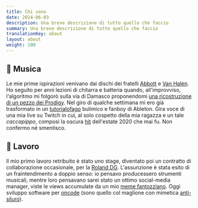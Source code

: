 ```yaml
---
title: Chi sono
date: 2024-06-03
description: Una breve descrizione di tutto quello che faccio
summary: Una breve descrizione di tutto quello che faccio
translationKey: about
layout: about
weight: 100
---
```


## 🎹 Musica

Le mie prime ispirazioni venivano dai dischi dei fratelli [Abbott](https://www.youtube.com/watch?v=NY4pKdA1SnE)
e [Van Halen](https://www.youtube.com/watch?v=MsehEPyyXVQ). Ho seguito per anni lezioni di chitarra e batteria
quando, all'improvviso, l'algoritmo mi folgorò sulla via di Damasco proponendomi
[una ricostruzione di un pezzo dei Prodigy](https://www.youtube.com/watch?v=eU5Dn-WaElI).
Nel giro di qualche settimana mi ero già trasformato in un
[tutorialofago](https://www.youtube.com/watch?v=NWvaxzI1vG4&pp=ygUYbXIgYmlsbCBhYmxldG9uIHR1dG9yaWFs) bulimico e
fanboy di Ableton.
Gira voce di una mia live su Twitch in cui, al solo cospetto della mia ragazza e un tale _caccapippo_,
composi la oscura [hit](https://soundcloud.com/freestingo/noclassnomanners) dell'estate 2020 che mai fu.
Non confermo né smentisco.

## 👷 Lavoro

Il mio primo lavoro retribuito è stato uno stage, diventato poi un contratto di collaborazione occasionale, per la [Roland DG](https://www.rolanddg.eu/it).
L'assunzione è stata esito di un fraintendimento a doppio senso: io pensavo producessero strumenti musicali, mentre loro pensavano
sarei stato un ottimo social-media manager, viste le views accumulate da un mio [meme fantozziano](https://www.youtube.com/watch?v=cFSpNYvDGAg).
Oggi sviluppo software per [oncode](https://oncode.it/people/) (sono quello col maglione con mimetica [anti-siluro](https://www.theshipyardblog.com/razzle-dazzle-when-british-artists-fought-german-u-boats/)).
